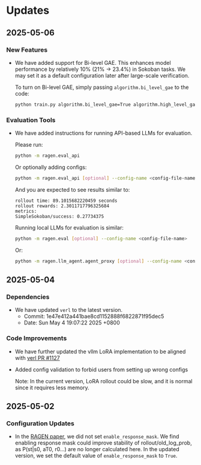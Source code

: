 # Updates

## 2025-05-06

### New Features
- We have added support for Bi-level GAE. This enhances model performance by relatively 10% (21% → 23.4%) in Sokoban tasks. We may set it as a default configuration later after large-scale verification.

  To turn on Bi-level GAE, simply passing `algorithm.bi_level_gae` to the code:
  ```bash
  python train.py algorithm.bi_level_gae=True algorithm.high_level_gamma=0.95
  ```

### Evaluation Tools
- We have added instructions for running API-based LLMs for evaluation.

  Please run:
  ```bash
  python -m ragen.eval_api
  ```

  Or optionally adding configs:
  ```bash
  python -m ragen.eval_api [optional] --config-name <config-file-name>
  ```

  And you are expected to see results similar to:
  ```
  rollout time: 89.1015682220459 seconds
  rollout rewards: 2.3011717796325684
  metrics:
  SimpleSokoban/success: 0.27734375
  ```

  Running local LLMs for evaluation is similar:
  ```bash
  python -m ragen.eval [optional] --config-name <config-file-name>
  ```

  Or:
  ```bash
  python -m ragen.llm_agent.agent_proxy [optional] --config-name <config-file-name>
  ```

## 2025-05-04

### Dependencies
- We have updated `verl` to the latest version.
  - Commit: 1e47e412a441bae8cd1152888f6822871f95dec5
  - Date: Sun May 4 19:07:22 2025 +0800

### Code Improvements
- We have further updated the vllm LoRA implementation to be aligned with [verl PR #1127](https://github.com/volcengine/verl/pull/1127/commits)
- Added config validation to forbid users from setting up wrong configs

  Note: In the current version, LoRA rollout could be slow, and it is normal since it requires less memory.

## 2025-05-02

### Configuration Updates
- In the [RAGEN paper](https://arxiv.org/abs/2504.20073), we did not set `enable_response_mask`. We find enabling response mask could improve stability of rollout/old_log_prob, as P(st|s0, aT0, r0...) are no longer calculated here. In the updated version, we set the default value of `enable_response_mask` to `True`.



